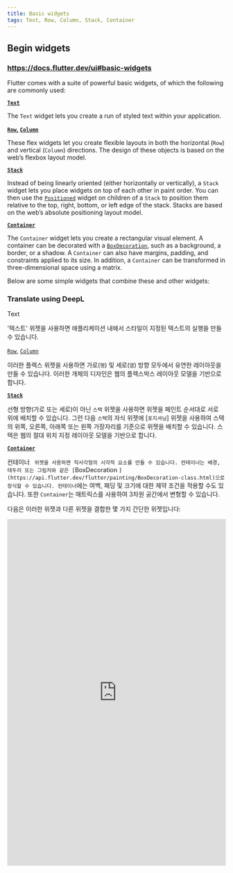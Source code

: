 ```yaml
---
title: Basic widgets 
tags: Text, Row, Column, Stack, Container
---
```

## Begin widgets 

### https://docs.flutter.dev/ui#basic-widgets

Flutter comes with a suite of powerful basic widgets, of which the following are commonly used:

**[`Text`](https://api.flutter.dev/flutter/widgets/Text-class.html)**

The `Text` widget lets you create a run of styled text within your application.



**[`Row`](https://api.flutter.dev/flutter/widgets/Row-class.html), [`Column`](https://api.flutter.dev/flutter/widgets/Column-class.html)**

These flex widgets let you create flexible layouts in both the horizontal (`Row`) and vertical (`Column`) directions. The design of these objects is based on the web’s flexbox layout model.


**[`Stack`](https://api.flutter.dev/flutter/widgets/Stack-class.html)**

Instead of being linearly oriented (either horizontally or vertically), a `Stack` widget lets you place widgets on top of each other in paint order. You can then use the [`Positioned`](https://api.flutter.dev/flutter/widgets/Positioned-class.html) widget on children of a `Stack` to position them relative to the top, right, bottom, or left edge of the stack. Stacks are based on the web’s absolute positioning layout model.


**[`Container`](https://api.flutter.dev/flutter/widgets/Container-class.html)**

The `Container` widget lets you create a rectangular visual element. A container can be decorated with a [`BoxDecoration`](https://api.flutter.dev/flutter/painting/BoxDecoration-class.html), such as a background, a border, or a shadow. A `Container` can also have margins, padding, and constraints applied to its size. In addition, a `Container` can be transformed in three-dimensional space using a matrix.

Below are some simple widgets that combine these and other widgets:


### Translate using DeepL

Text

'텍스트' 위젯을 사용하면 애플리케이션 내에서 스타일이 지정된 텍스트의 실행을 만들 수 있습니다.

[`Row`](https://api.flutter.dev/flutter/widgets/Row-class.html), [`Column`](https://api.flutter.dev/flutter/widgets/Column-class.html)

이러한 플렉스 위젯을 사용하면 가로(`행`) 및 세로(`열`) 방향 모두에서 유연한 레이아웃을 만들 수 있습니다. 이러한 개체의 디자인은 웹의 플렉스박스 레이아웃 모델을 기반으로 합니다.

**[`Stack`](https://api.flutter.dev/flutter/widgets/Stack-class.html)**

선형 방향(가로 또는 세로)이 아닌 `스택` 위젯을 사용하면 위젯을 페인트 순서대로 서로 위에 배치할 수 있습니다. 그런 다음 `스택`의 자식 위젯에 [`포지셔닝`] 위젯을 사용하여 스택의 위쪽, 오른쪽, 아래쪽 또는 왼쪽 가장자리를 기준으로 위젯을 배치할 수 있습니다. 스택은 웹의 절대 위치 지정 레이아웃 모델을 기반으로 합니다.

**[`Container`](https://api.flutter.dev/flutter/widgets/Container-class.html)**

컨테이너 ` 위젯을 사용하면 직사각형의 시각적 요소를 만들 수 있습니다. 컨테이너는 배경, 테두리 또는 그림자와 같은 [`BoxDecoration `](https://api.flutter.dev/flutter/painting/BoxDecoration-class.html)으로 장식할 수 있습니다. 컨테이너`에는 여백, 패딩 및 크기에 대한 제약 조건을 적용할 수도 있습니다. 또한 `Container`는 매트릭스를 사용하여 3차원 공간에서 변형할 수 있습니다.

다음은 이러한 위젯과 다른 위젯을 결합한 몇 가지 간단한 위젯입니다:


<iframe src="https://dartpad.dev/?id=6a1c54c289f2c5208a3284a82fa793f7" style="width:100%;height:800px;border:none"></iframe>
